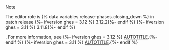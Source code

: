 >[!NOTE]
>The editor role is {% data variables.release-phases.closing_down %} in patch release
{%- ifversion ghes = 3.12 %} 3.12.2{%- endif %}
{%- ifversion ghes = 3.11 %} 3.11.8{%- endif %}

. For more information, see
{%- ifversion ghes = 3.12 %} [AUTOTITLE](/enterprise-server@3.12/admin/release-notes#3.12.2-security-fixes).{%- endif %}
{%- ifversion ghes = 3.11 %} [AUTOTITLE](/enterprise-server@3.11/admin/release-notes#3.11.8-security-fixes).{%- endif %}

